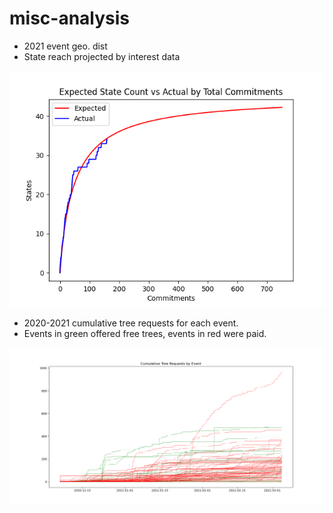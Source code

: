 # misc-analysis

- 2021 event geo. dist
- State reach projected by interest data

![Expected State Count](https://github.com/tree-plenish/misc-analysis/blob/main/postEmails/expectedStates.png)




- 2020-2021 cumulative tree requests for each event.
- Events in green offered free trees, events in red were paid.

![Cumulative Tree Requests](https://github.com/tree-plenish/misc-analysis/blob/main/cumulativeRequests030421.png)
